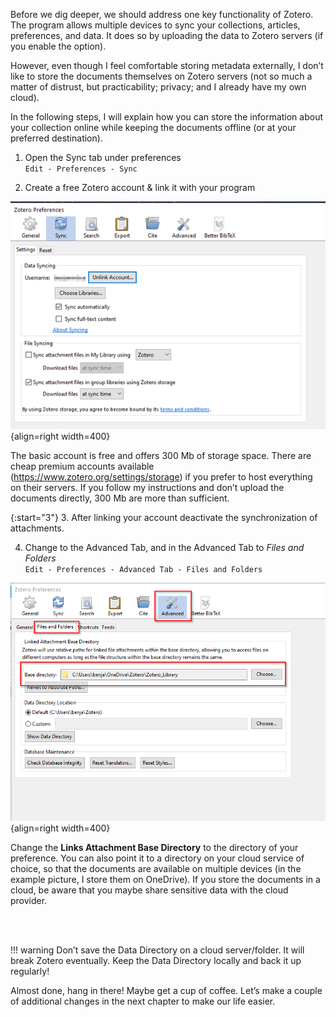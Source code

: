 Before we dig deeper, we should address one key functionality of Zotero. The program allows multiple devices to sync your collections, articles, preferences, and data. It does so by uploading the data to Zotero servers (if you enable the option).

However, even though I feel comfortable storing metadata externally, I don’t like to store the documents themselves on Zotero servers (not so much a matter of distrust, but practicability; privacy; and I already have my own cloud).

In the following steps, I will explain how you can store the information about your collection online while keeping the documents offline (or at your preferred destination).

1. Open the Sync tab under preferences  
`Edit - Preferences - Sync`

2. Create a free Zotero account & link it with your program

![](images/login.png){align=right width=400}

The basic account is free and offers 300 Mb of storage space. There are cheap premium accounts available (https://www.zotero.org/settings/storage) if you prefer to host everything on their servers. If you follow my instructions and don’t upload the documents directly, 300 Mb are more than sufficient.

{:start="3"}
3. After linking your account deactivate the synchronization of attachments.

4. Change to the Advanced Tab, and in the Advanced Tab to *Files and Folders*  
`Edit - Preferences - Advanced Tab - Files and Folders`

![](images/04.png){align=right width=400}

Change the **Links Attachment Base Directory** to the directory of your preference. You can also point it to a directory on your cloud service of choice, so that the documents are available on multiple devices (in the example picture, I store them on OneDrive). If you store the documents in a cloud, be aware that you maybe share sensitive data with the cloud provider.

<br>

<br>

!!! warning
    Don’t save the Data Directory on a cloud server/folder. It will break Zotero eventually.
    Keep the Data Directory locally and back it up regularly!

Almost done, hang in there! Maybe get a cup of coffee. Let’s make a couple of additional changes in the next chapter to make our life easier.
